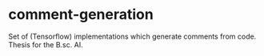 # comment-generation
Set of (Tensorflow) implementations which generate comments from code. Thesis for the B.sc. AI. 
